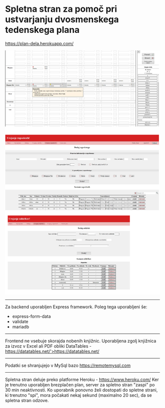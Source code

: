 # Spletna stran za pomoč pri ustvarjanju dvosmenskega tedenskega plana

https://plan-dela.herokuapp.com/

<img src="https://raw.githubusercontent.com/KrHo129/Web-Plan_dela/master/screenShot%20demo.png" alt="example_image"/>

______________________
Za backend uporabljen Express framework.
Poleg tega uporabljeni še:
 - express-form-data
 - validate
 - mariadb
 
______________________
Frontend ne vsebuje skorajda nobenih knjižnic. Uporabljena zgolj knjižnica za izvoz v Excel ali PDF obliki
DataTables - https://datatables.net/'>https://datatables.net/

______________________
Podatki se shranjujejo v MySql bazo https://remotemysql.com

______________________
Spletna stran deluje preko platforme Heroku - https://www.heroku.com/
Ker je trenutno uporabljen brezplačen plan, server za spletno stran "zaspi" po 30 min neaktivnosti. Ko uporabnik ponovno želi dostopati do spletne strani, ki trenutno "spi", mora počakati nekaj sekund (maximalno 20 sec), da se spletna stran odzove.
